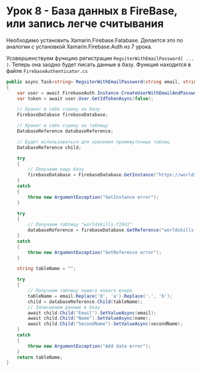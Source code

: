 # Урок 8 - База данных в FireBase, или запись легче считывания

Необходимо установить Xamarin.Firebase.Fatabase. Делается это по аналогии 
с установкой Xamarin.Firebase.Auth из 7 урока.

Усовершенствуем функцию регистрации ```RegsiterWithEmailPassword( ... )```. Теперь она заодно будет писать данные в базу.
Функция находится в файле ```FirebaseAuthenticator.cs```

```cs
public async Task<string> RegsiterWithEmailPassword(string email, string password, string name, string secondName)
{
    var user = await FirebaseAuth.Instance.CreateUserWithEmailAndPasswordAsync(email, password);
    var token = await user.User.GetIdTokenAsync(false);

    // Хранит в себе ссылку на базу
    FirebaseDatabase firebaseDatabase;

    // Хранит в себе ссылку на таблицу
    DatabaseReference databaseReference;

    // Будет использоваться для хранения промежуточных таблиц
    DatabaseReference child;

    try
    {
        // Получаем нашу базу
        firebaseDatabase = FirebaseDatabase.GetInstance("https://worldskills-f19d1.firebaseio.com/");
    }
    catch
    {
        throw new ArgumentException("GetInstance error");
    }

    try
    {
        // Получаем таблицу "worldskills-f19d1"
        databaseReference = firebaseDatabase.GetReference("worldskills-f19d1");
    }
    catch
    {
        throw new ArgumentException("GetReference error");
    }

    string tableName = "";

    try
    {
        // Получаем таблицу нашего нового юзера
        tableName = email.Replace('@', 'a').Replace('.', 'b');
        child = databaseReference.Child(tableName);
        // Записываем данные в базу
        await child.Child("Email").SetValueAsync(email);
        await child.Child("Name").SetValueAsync(name);
        await child.Child("SecondName").SetValueAsync(secondName);
    }
    catch
    {
        throw new ArgumentException("Add data error");
    }
    return tableName;
}
```
